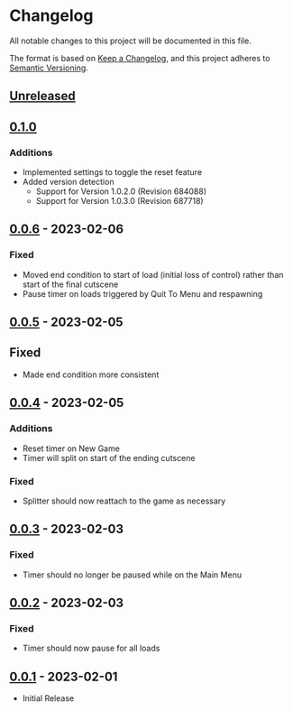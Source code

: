 # Changelog

All notable changes to this project will be documented in this file.

The format is based on [Keep a Changelog](https://keepachangelog.com/en/1.0.0/),
and this project adheres to [Semantic Versioning](https://semver.org/spec/v2.0.0.html).

## [Unreleased]

## [0.1.0]

### Additions

- Implemented settings to toggle the reset feature
- Added version detection
  - Support for Version 1.0.2.0 (Revision 684088)
  - Support for Version 1.0.3.0 (Revision 687718)

## [0.0.6] - 2023-02-06

### Fixed

- Moved end condition to start of load (initial loss of control) rather than start of the final cutscene
- Pause timer on loads triggered by Quit To Menu and respawning

## [0.0.5] - 2023-02-05

## Fixed

- Made end condition more consistent

## [0.0.4] - 2023-02-05

### Additions

- Reset timer on New Game
- Timer will split on start of the ending cutscene

### Fixed

- Splitter should now reattach to the game as necessary

## [0.0.3] - 2023-02-03

### Fixed

- Timer should no longer be paused while on the Main Menu

## [0.0.2] - 2023-02-03

### Fixed

- Timer should now pause for all loads

## [0.0.1] - 2023-02-01

- Initial Release

[unreleased]: https://github.com/SquareMan/cosmic-shake-auto-splitter/compare/v0.1.0...HEAD
[0.1.0]: https://github.com/SquareMan/cosmic-shake-auto-splitter/releases/tag/v0.1.0
[0.0.6]: https://github.com/SquareMan/cosmic-shake-auto-splitter/releases/tag/v0.0.6
[0.0.5]: https://github.com/SquareMan/cosmic-shake-auto-splitter/releases/tag/v0.0.5
[0.0.4]: https://github.com/SquareMan/cosmic-shake-auto-splitter/releases/tag/v0.0.4
[0.0.3]: https://github.com/SquareMan/cosmic-shake-auto-splitter/releases/tag/v0.0.3
[0.0.2]: https://github.com/SquareMan/cosmic-shake-auto-splitter/releases/tag/v0.0.2
[0.0.1]: https://github.com/SquareMan/cosmic-shake-auto-splitter/releases/tag/v0.0.1
